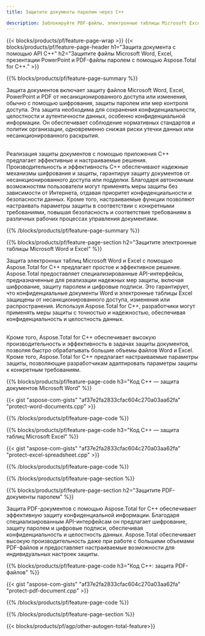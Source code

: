 ```yaml
---
title: Защитите документы паролем через C++ 

description: Заблокируйте PDF-файлы, электронные таблицы Microsoft Excel, презентации PowerPoint и документы Word с помощью паролей с помощью приложения C++. Легко применяйте защиту паролем.
---
```


{{< blocks/products/pf/feature-page-wrap >}}
{{< blocks/products/pf/feature-page-header h1="Защита документа с помощью API C++" h2="Защитите файлы Microsoft Word, Excel, презентации PowerPoint и PDF-файлы паролем с помощью Aspose.Total for C++." >}}

{{% blocks/products/pf/feature-page-summary %}}

Защита документов включает защиту файлов Microsoft Word, Excel, PowerPoint и PDF от несанкционированного доступа или изменения, обычно с помощью шифрования, защиты паролем или мер контроля доступа. Эта защита необходима для сохранения конфиденциальности, целостности и аутентичности данных, особенно конфиденциальной информации. Он обеспечивает соблюдение нормативных стандартов и политик организации, одновременно снижая риски утечки данных или несанкционированного раскрытия. <br /><br />

Реализация защиты документов с помощью приложения C++ предлагает эффективные и настраиваемые решения. Производительность и эффективность C++ обеспечивают надежные механизмы шифрования и защиты, гарантируя защиту документов от несанкционированного доступа или подделки. Благодаря автономным возможностям пользователи могут применять меры защиты без зависимости от Интернета, отдавая приоритет конфиденциальности и безопасности данных. Кроме того, настраиваемые функции позволяют настраивать параметры защиты в соответствии с конкретными требованиями, повышая безопасность и соответствие требованиям в различных рабочих процессах управления документами.

{{% /blocks/products/pf/feature-page-summary  %}}

{{% blocks/products/pf/feature-page-section  h2="Защитите электронные таблицы Microsoft Word и Excel" %}}

Защита электронных таблиц Microsoft Word и Excel с помощью Aspose.Total for C++ предлагает простое и эффективное решение. Aspose.Total предоставляет специализированные API-интерфейсы, предназначенные для реализации надежных мер защиты, включая шифрование, защиту паролем и цифровые подписи. Это гарантирует, что конфиденциальные документы Word и электронные таблицы Excel защищены от несанкционированного доступа, изменения или распространения. Используя Aspose.Total for C++, разработчики могут применять меры защиты с точностью и надежностью, обеспечивая конфиденциальность и целостность данных.<br /><br />

Кроме того, Aspose.Total for C++ обеспечивает высокую производительность и эффективность в задачах защиты документов, позволяя быстро обрабатывать большие объемы файлов Word и Excel. Кроме того, Aspose.Total for C++ предлагает настраиваемые параметры защиты, позволяющие разработчикам адаптировать параметры защиты к конкретным требованиям.

{{% blocks/products/pf/feature-page-code h3="Код C++ — защита документов Microsoft Word" %}}

{{< gist "aspose-com-gists" "af37e2fa2833cfac604c270a03aa62fa" "protect-word-documents.cpp" >}}

{{% /blocks/products/pf/feature-page-code  %}}

{{% blocks/products/pf/feature-page-code h3="Код C++ — защита таблиц Microsoft Excel" %}}

{{< gist "aspose-com-gists" "af37e2fa2833cfac604c270a03aa62fa" "protect-excel-spreadsheet.cpp" >}}

{{% /blocks/products/pf/feature-page-code  %}}

{{% /blocks/products/pf/feature-page-section %}}

{{% blocks/products/pf/feature-page-section  h2="Защитите PDF-документы паролем" %}}

Защита PDF-документов с помощью Aspose.Total for C++ обеспечивает эффективную защиту конфиденциальной информации. Благодаря специализированным API-интерфейсам он предлагает шифрование, защиту паролем и цифровые подписи, обеспечивая конфиденциальность и целостность данных. Aspose.Total обеспечивает высокую производительность даже при работе с большими объемами PDF-файлов и предоставляет настраиваемые возможности для индивидуальных настроек защиты. 

{{% blocks/products/pf/feature-page-code h3="Код C++: защита PDF-файлов" %}}

{{< gist "aspose-com-gists" "af37e2fa2833cfac604c270a03aa62fa" "protect-pdf-document.cpp" >}}

{{% /blocks/products/pf/feature-page-code  %}}

{{% /blocks/products/pf/feature-page-section %}}

{{< blocks/products/pf/agp/other-autogen-total-feature>}}